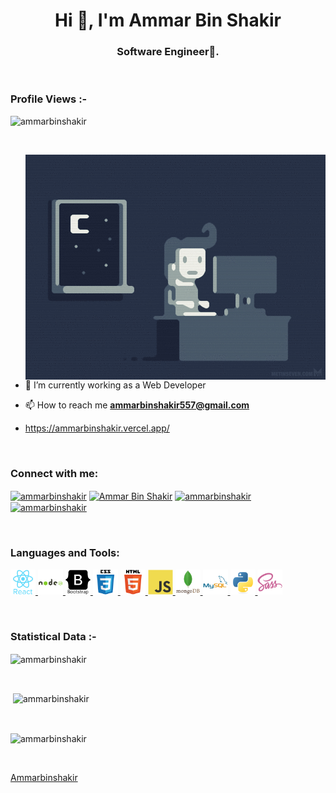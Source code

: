 <h1 align="center">Hi 👋, I'm Ammar Bin Shakir</h1>
<h3 align="center">Software Engineer🌟.</h3>

<br>

<p align="right"> <h3>Profile Views :-</h3> <img src="https://komarev.com/ghpvc/?username=ammarbinshakir&label=Profile%20views&color=0e75b6&style=flat"
    alt="ammarbinshakir" /> 
  </p>

<br>

<p><img align="right" src="https://github.com/ammarbinshakir/ammarbinshakir/blob/main/awesome.gif" alt="ammarbinshakir" /></p>


- 🌱 I’m currently working as a Web Developer

- 📫 How to reach me **ammarbinshakir557@gmail.com**
- https://ammarbinshakir.vercel.app/

<br>

<h3 align="left">Connect with me:</h3>
<p align="left">
  <a href="https://www.linkedin.com/in/ammarbinshakir/" target="blank"><img align="center"
      src="https://raw.githubusercontent.com/rahuldkjain/github-profile-readme-generator/master/src/images/icons/Social/linked-in-alt.svg"
      alt="ammarbinshakir" height="30" width="40" /></a>
  <a href="https://www.facebook.com/amarbinshakir" target="blank"><img align="center"
      src="https://raw.githubusercontent.com/rahuldkjain/github-profile-readme-generator/master/src/images/icons/Social/facebook.svg"
      alt="Ammar Bin Shakir" height="30" width="40" /></a>
  <a href="https://www.instagram.com/ammarbinshakir/" target="blank"><img align="center"
      src="https://raw.githubusercontent.com/rahuldkjain/github-profile-readme-generator/master/src/images/icons/Social/instagram.svg"
      alt="ammarbinshakir" height="30" width="40" /></a>
 <a href="https://twitter.com/ammarbinshakir" target="blank"><img align="center"
      src="https://raw.githubusercontent.com/rahuldkjain/github-profile-readme-generator/master/src/images/icons/Social/twitter.svg"
      alt="ammarbinshakir" height="30" width="40" /></a>
</p>

<br>

<h3 align="left">Languages and Tools:</h3>
<p align="left">
<a href="https://reactjs.org/" target="_blank" rel="noreferrer"> <img
      src="https://raw.githubusercontent.com/devicons/devicon/master/icons/react/react-original-wordmark.svg"
      alt="react" width="40" height="40" /> </a>
      <a href="https://nodejs.org" target="_blank" rel="noreferrer"> <img
      src="https://raw.githubusercontent.com/devicons/devicon/master/icons/nodejs/nodejs-original-wordmark.svg"
      alt="nodejs" width="40" height="40" /> </a>
<a href="https://getbootstrap.com" target="_blank" rel="noreferrer">
    <img src="https://raw.githubusercontent.com/devicons/devicon/master/icons/bootstrap/bootstrap-plain-wordmark.svg"
      alt="bootstrap" width="40" height="40" /> </a> <a href="https://www.w3schools.com/css/" target="_blank"
    rel="noreferrer"> <img
      src="https://raw.githubusercontent.com/devicons/devicon/master/icons/css3/css3-original-wordmark.svg" alt="css3"
      width="40" height="40" /> </a> <a href="https://www.w3.org/html/" target="_blank" rel="noreferrer"> <img
      src="https://raw.githubusercontent.com/devicons/devicon/master/icons/html5/html5-original-wordmark.svg"
      alt="html5" width="40" height="40" /> </a> <a href="https://developer.mozilla.org/en-US/docs/Web/JavaScript" target="_blank"
    rel="noreferrer"> <img
      src="https://raw.githubusercontent.com/devicons/devicon/master/icons/javascript/javascript-original.svg"
      alt="javascript" width="40" height="40" /> </a>
    <a href="https://www.mongodb.com" target="_blank" rel="noreferrer"> <img
      src="https://raw.githubusercontent.com/devicons/devicon/master/icons/mongodb/mongodb-original-wordmark.svg"
      alt="html5" width="40" height="40" /> </a><a href="https://www.mysql.com/" target="_blank" rel="noreferrer"> <img
      src="https://raw.githubusercontent.com/devicons/devicon/master/icons/mysql/mysql-original-wordmark.svg"
      alt="mysql" width="40" height="40" /> </a> </a>   </a> <a href="https://www.python.org" target="_blank" rel="noreferrer"> <img
      src="https://raw.githubusercontent.com/devicons/devicon/master/icons/python/python-original.svg" alt="python"
      width="40" height="40" /> </a>  <a href="https://sass-lang.com" target="_blank" rel="noreferrer"> <img
      src="https://raw.githubusercontent.com/devicons/devicon/master/icons/sass/sass-original.svg" alt="sass" width="40"
      height="40" /> </a> </p>

<br>

<h3>Statistical Data :-</h3>
<p><img align="center"
    src="https://github-readme-stats.vercel.app/api/top-langs?username=ammarbinshakir&show_icons=true&locale=en&bg_color=0d1117&text_color=ffffff&layout=compact"
    alt="ammarbinshakir" 
    bg_color=#808080/></p>

<br>

<p>&nbsp;<img align="center" src="https://github-readme-stats.vercel.app/api?username=ammarbinshakir&show_icons=true&locale=en&bg_color=0d1117&text_color=ffffff&repo=convoychat"
    alt="ammarbinshakir" /></p>

<br>

<p><img align="center" src="https://github-readme-streak-stats.herokuapp.com/?user=ammarbinshakir&theme=dark&background=0d1117&date_format=M%20j%5B%2C%20Y%5D" alt="ammarbinshakir" /></p>
      
<p align="left"> <a href="https://twitter.com/" target="blank"><img
      src="https://img.shields.io/twitter/follow/?logo=twitter&style=for-the-badge" alt="" /></a> </p>

[Ammarbinshakir](https://github.com/ammarbinshakir)
